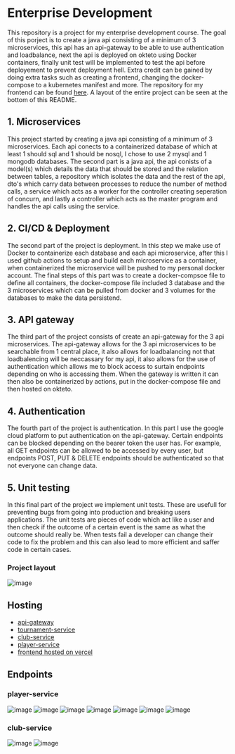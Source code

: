 # Enterprise Development

This repository is a project for my enterprise development course. The goal of this porject is to create a java api consisting of a minimum of 3 microservices, this api has an api-gateway to be able to use authentication and loadbalance, next the api is deployed on okteto using Docker containers, finally unit test will be implemented to test the api before deployement to prevent deployment hell. Extra credit can be gained by doing extra tasks such as creating a frontend, changing the docker-compose to a kubernetes manifest and more. The repository for my frontend can be found [here](https://github.com/sebastian-vangrieken/enterprise_dev_frontend). A layout of the entire project can be seen at the bottom of this README.

## 1. Microservices

This project started by creating a java api consisting of a minimum of 3 microservices. Each api conects to a containerized database of which at least 1 should sql and 1 should be nosql, I chose to use 2 mysql and 1 mongodb databases. The second part is a java api, the api conists of a model(s) which details the data that should be stored and the relation between tables, a repository which isolates the data and the rest of the api, dto's which carry data between processes to reduce the number of method calls, a service which acts as a worker for the controller creating seperation of concurn, and lastly a controller which acts as the master program and handles the api calls using the service.

## 2. CI/CD & Deployment

The second part of the project is deployment. In this step we make use of Docker to containerize each database and each api microservice, after this I used github actions to setup and build each microservice as a container, when containerized the microservice will be pushed to my personal docker account. The final steps of this part was to create a docker-compsoe file to define all containers, the docker-compose file included 3 database and the 3 microservices which can be pulled from docker and 3 volumes for the databases to make the data persistend.

## 3. API gateway

The third part of the project consists of create an api-gateway for the 3 api microservices. The api-gateway allows for the 3 api microservices to be searchable from 1 central place, it also allows for loadbalancing not that loadbalencing will be neccassary for my api, it also allows for the use of authentication which allows me to block access to surtain endpoints depending on who is accessing them. When the gateway is written it can then also be containerized by actions, put in the docker-compose file and then hosted on okteto.

## 4. Authentication

The fourth part of the project is authentication. In this part I use the google cloud platform to put authentication on the api-gateway. Certain endpoints can be blocked depending on the bearer token the user has. For example, all GET endpoints can be allowed to be accessed by every user, but endpoints POST, PUT & DELETE endpoints should be authenticated so that not everyone can change data.

## 5. Unit testing

In this final part of the project we implement unit tests. These are usefull for preventing bugs from going into production and breaking users applications. The unit tests are pieces of code which act like a user and then check if the outcome of a certain event is the same as what the outcome should really be. When tests fail a developer can change their code to fix the problem and this can also lead to more efficient and saffer code in certain cases.

### Project layout
![image](https://github.com/sebastian-vangrieken/enterprise_dev/assets/91123328/57309763-0d1e-41ce-b3a6-ea34ebeee3f7)

## Hosting
* [api-gateway](https://api-gateway-sebastian-vangrieken.cloud.okteto.net/)
* [tournament-service](https://tournament-service-sebastian-vangrieken.cloud.okteto.net/)
* [club-service](https://club-service-sebastian-vangrieken.cloud.okteto.net/)
* [player-service](https://player-service-sebastian-vangrieken.cloud.okteto.net/)
* [frontend hosted on vercel](https://enterprise-dev-frontend.vercel.app/)

## Endpoints
### player-service
![image](https://github.com/sebastian-vangrieken/enterprise_dev/assets/91123328/712a21af-3ea9-4cb0-83b8-d2da74a34b16)
![image](https://github.com/sebastian-vangrieken/enterprise_dev/assets/91123328/15c4e335-2d81-4978-9c5d-4dfa5f98cbf7)
![image](https://github.com/sebastian-vangrieken/enterprise_dev/assets/91123328/cba2948a-6d16-40e4-808b-9cc3ede9f72f)
![image](https://github.com/sebastian-vangrieken/enterprise_dev/assets/91123328/eaa2e6f0-212b-4c78-9697-e2ab2d80eb68)
![image](https://github.com/sebastian-vangrieken/enterprise_dev/assets/91123328/47ffcdc9-a52f-4c9b-a6fc-1752b489c15d)
![image](https://github.com/sebastian-vangrieken/enterprise_dev/assets/91123328/1b75b92a-9364-4ccb-a584-d89030557516)
![image](https://github.com/sebastian-vangrieken/enterprise_dev/assets/91123328/bc2ef15c-45c5-48da-8657-275eb04589f7)

### club-service
![image](https://github.com/sebastian-vangrieken/enterprise_dev/assets/91123328/a6d51774-2239-4cf7-8fe1-a477428fff0f)
![image](https://github.com/sebastian-vangrieken/enterprise_dev/assets/91123328/b98ae869-25b3-43ab-9605-0b4fda033a93)
